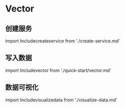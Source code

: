 # Vector

## 创建服务
import Includecreateservice from './create-service.md' 

<Includecreateservice/>

## 写入数据
import Includevector from './quick-start/vector.md' 

<Includevector/>

## 数据可视化
import Includevisualizedata from './visualize-data.md' 

<Includevisualizedata/>
